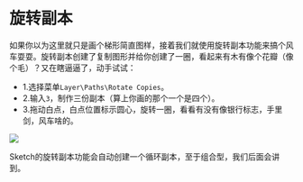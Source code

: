 # 旋转副本

如果你以为这里就只是画个梯形简直图样，接着我们就使用旋转副本功能来搞个风车耍耍。旋转副本创建了复制图形并给你创建了一圈，看起来有木有像个花瓣（像个毛）？又在瞎逼逼了，动手试试：
+ 1.选择菜单`Layer\Paths\Rotate Copies`。
+ 2.输入`3`，制作三份副本（算上你画的那个一个是四个）。
+ 3.拖动白点，白点位置标示圆心，旋转一圈，看看有没有像银行标志，手里剑，风车啥的。

![](https://koenig-media.raywenderlich.com/uploads/2015/10/rotate-copies.gif)

Sketch的旋转副本功能会自动创建一个循环副本，至于组合型，我们后面会讲到。